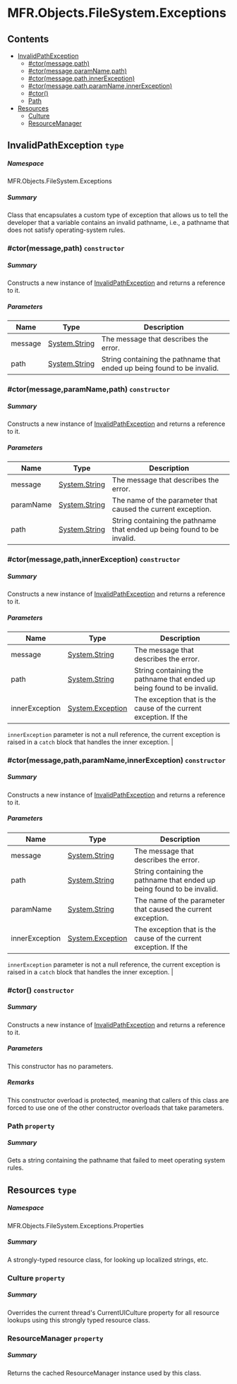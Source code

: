 <a name='assembly'></a>
# MFR.Objects.FileSystem.Exceptions

## Contents

- [InvalidPathException](#T-MFR-Objects-FileSystem-Exceptions-InvalidPathException 'MFR.Objects.FileSystem.Exceptions.InvalidPathException')
  - [#ctor(message,path)](#M-MFR-Objects-FileSystem-Exceptions-InvalidPathException-#ctor-System-String,System-String- 'MFR.Objects.FileSystem.Exceptions.InvalidPathException.#ctor(System.String,System.String)')
  - [#ctor(message,paramName,path)](#M-MFR-Objects-FileSystem-Exceptions-InvalidPathException-#ctor-System-String,System-String,System-String- 'MFR.Objects.FileSystem.Exceptions.InvalidPathException.#ctor(System.String,System.String,System.String)')
  - [#ctor(message,path,innerException)](#M-MFR-Objects-FileSystem-Exceptions-InvalidPathException-#ctor-System-String,System-String,System-Exception- 'MFR.Objects.FileSystem.Exceptions.InvalidPathException.#ctor(System.String,System.String,System.Exception)')
  - [#ctor(message,path,paramName,innerException)](#M-MFR-Objects-FileSystem-Exceptions-InvalidPathException-#ctor-System-String,System-String,System-String,System-Exception- 'MFR.Objects.FileSystem.Exceptions.InvalidPathException.#ctor(System.String,System.String,System.String,System.Exception)')
  - [#ctor()](#M-MFR-Objects-FileSystem-Exceptions-InvalidPathException-#ctor 'MFR.Objects.FileSystem.Exceptions.InvalidPathException.#ctor')
  - [Path](#P-MFR-Objects-FileSystem-Exceptions-InvalidPathException-Path 'MFR.Objects.FileSystem.Exceptions.InvalidPathException.Path')
- [Resources](#T-MFR-Objects-FileSystem-Exceptions-Properties-Resources 'MFR.Objects.FileSystem.Exceptions.Properties.Resources')
  - [Culture](#P-MFR-Objects-FileSystem-Exceptions-Properties-Resources-Culture 'MFR.Objects.FileSystem.Exceptions.Properties.Resources.Culture')
  - [ResourceManager](#P-MFR-Objects-FileSystem-Exceptions-Properties-Resources-ResourceManager 'MFR.Objects.FileSystem.Exceptions.Properties.Resources.ResourceManager')

<a name='T-MFR-Objects-FileSystem-Exceptions-InvalidPathException'></a>
## InvalidPathException `type`

##### Namespace

MFR.Objects.FileSystem.Exceptions

##### Summary

Class that encapsulates a custom type of exception that allows us to
tell the developer that a variable contains an invalid pathname, i.e., a
pathname that does not satisfy operating-system rules.

<a name='M-MFR-Objects-FileSystem-Exceptions-InvalidPathException-#ctor-System-String,System-String-'></a>
### #ctor(message,path) `constructor`

##### Summary

Constructs a new instance of [InvalidPathException](#T-MFR-Objects-FileSystem-Exceptions-InvalidPathException 'MFR.Objects.FileSystem.Exceptions.InvalidPathException') and returns
a reference to it.

##### Parameters

| Name | Type | Description |
| ---- | ---- | ----------- |
| message | [System.String](http://msdn.microsoft.com/query/dev14.query?appId=Dev14IDEF1&l=EN-US&k=k:System.String 'System.String') | The message that describes the error. |
| path | [System.String](http://msdn.microsoft.com/query/dev14.query?appId=Dev14IDEF1&l=EN-US&k=k:System.String 'System.String') | String containing the pathname that ended up being found to be invalid. |

<a name='M-MFR-Objects-FileSystem-Exceptions-InvalidPathException-#ctor-System-String,System-String,System-String-'></a>
### #ctor(message,paramName,path) `constructor`

##### Summary

Constructs a new instance of [InvalidPathException](#T-MFR-Objects-FileSystem-Exceptions-InvalidPathException 'MFR.Objects.FileSystem.Exceptions.InvalidPathException') and returns
a reference to it.

##### Parameters

| Name | Type | Description |
| ---- | ---- | ----------- |
| message | [System.String](http://msdn.microsoft.com/query/dev14.query?appId=Dev14IDEF1&l=EN-US&k=k:System.String 'System.String') | The message that describes the error. |
| paramName | [System.String](http://msdn.microsoft.com/query/dev14.query?appId=Dev14IDEF1&l=EN-US&k=k:System.String 'System.String') | The name of the parameter that caused the current exception. |
| path | [System.String](http://msdn.microsoft.com/query/dev14.query?appId=Dev14IDEF1&l=EN-US&k=k:System.String 'System.String') | String containing the pathname that ended up being found to be invalid. |

<a name='M-MFR-Objects-FileSystem-Exceptions-InvalidPathException-#ctor-System-String,System-String,System-Exception-'></a>
### #ctor(message,path,innerException) `constructor`

##### Summary

Constructs a new instance of [InvalidPathException](#T-MFR-Objects-FileSystem-Exceptions-InvalidPathException 'MFR.Objects.FileSystem.Exceptions.InvalidPathException') and returns
a reference to it.

##### Parameters

| Name | Type | Description |
| ---- | ---- | ----------- |
| message | [System.String](http://msdn.microsoft.com/query/dev14.query?appId=Dev14IDEF1&l=EN-US&k=k:System.String 'System.String') | The message that describes the error. |
| path | [System.String](http://msdn.microsoft.com/query/dev14.query?appId=Dev14IDEF1&l=EN-US&k=k:System.String 'System.String') | String containing the pathname that ended up being found to be invalid. |
| innerException | [System.Exception](http://msdn.microsoft.com/query/dev14.query?appId=Dev14IDEF1&l=EN-US&k=k:System.Exception 'System.Exception') | The exception that is the cause of the current exception. If the
`innerException` parameter is not a null reference,
the current exception is raised in a `catch` block
that handles the inner exception. |

<a name='M-MFR-Objects-FileSystem-Exceptions-InvalidPathException-#ctor-System-String,System-String,System-String,System-Exception-'></a>
### #ctor(message,path,paramName,innerException) `constructor`

##### Summary

Constructs a new instance of [InvalidPathException](#T-MFR-Objects-FileSystem-Exceptions-InvalidPathException 'MFR.Objects.FileSystem.Exceptions.InvalidPathException') and returns
a reference to it.

##### Parameters

| Name | Type | Description |
| ---- | ---- | ----------- |
| message | [System.String](http://msdn.microsoft.com/query/dev14.query?appId=Dev14IDEF1&l=EN-US&k=k:System.String 'System.String') | The message that describes the error. |
| path | [System.String](http://msdn.microsoft.com/query/dev14.query?appId=Dev14IDEF1&l=EN-US&k=k:System.String 'System.String') | String containing the pathname that ended up being found to be invalid. |
| paramName | [System.String](http://msdn.microsoft.com/query/dev14.query?appId=Dev14IDEF1&l=EN-US&k=k:System.String 'System.String') | The name of the parameter that caused the current exception. |
| innerException | [System.Exception](http://msdn.microsoft.com/query/dev14.query?appId=Dev14IDEF1&l=EN-US&k=k:System.Exception 'System.Exception') | The exception that is the cause of the current exception. If the
`innerException` parameter is not a null reference,
the current exception is raised in a `catch` block
that handles the inner exception. |

<a name='M-MFR-Objects-FileSystem-Exceptions-InvalidPathException-#ctor'></a>
### #ctor() `constructor`

##### Summary

Constructs a new instance of [InvalidPathException](#T-MFR-Objects-FileSystem-Exceptions-InvalidPathException 'MFR.Objects.FileSystem.Exceptions.InvalidPathException') and returns
a reference to it.

##### Parameters

This constructor has no parameters.

##### Remarks

This constructor overload is protected, meaning that callers of this
class are forced to use one of the other constructor overloads that
take parameters.

<a name='P-MFR-Objects-FileSystem-Exceptions-InvalidPathException-Path'></a>
### Path `property`

##### Summary

Gets a string containing the pathname that failed to meet operating
system rules.

<a name='T-MFR-Objects-FileSystem-Exceptions-Properties-Resources'></a>
## Resources `type`

##### Namespace

MFR.Objects.FileSystem.Exceptions.Properties

##### Summary

A strongly-typed resource class, for looking up localized strings, etc.

<a name='P-MFR-Objects-FileSystem-Exceptions-Properties-Resources-Culture'></a>
### Culture `property`

##### Summary

Overrides the current thread's CurrentUICulture property for all
  resource lookups using this strongly typed resource class.

<a name='P-MFR-Objects-FileSystem-Exceptions-Properties-Resources-ResourceManager'></a>
### ResourceManager `property`

##### Summary

Returns the cached ResourceManager instance used by this class.
